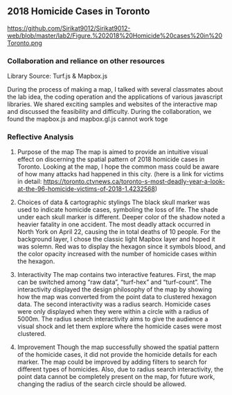 ## 2018 Homicide Cases in Toronto
https://github.com/Sirikat9012/Sirikat9012-web/blob/master/lab2/Figure.%202018%20Homicide%20cases%20in%20Toronto.png

### Collaboration and reliance on other resources
Library Source: Turf.js & Mapbox.js

During the process of making a map, I talked with several classmates about the lab idea, the coding operation and the applications of various javascript libraries. We shared exciting samples and websites of the interactive map and discussed the feasibility and difficulty. During the collaboration, we found the mapbox.js and mapbox.gl.js cannot work toge

### Reflective Analysis
1. Purpose of the map
The map is aimed to provide an intuitive visual effect on discerning the spatial pattern of 2018 homicide cases in Toronto. Looking at the map, I hope the common mass could be aware of how many attacks had happened in this city. (here is a link for victims in detail: https://toronto.ctvnews.ca/toronto-s-most-deadly-year-a-look-at-the-96-homicide-victims-of-2018-1.4232568)

2. Choices of data &  cartographic stylings
The black skull marker was used to indicate homicide cases, symboling the loss of life. The shade under each skull marker is different. Deeper color of the shadow noted a heavier fatality in one accident. The most deadly attack occurred in North York on April 22, causing the in total deaths of 10 people. For the background layer, I chose the classic light Mapbox layer and hoped it was solemn. Red was to display the hexagon since it symbols blood, and the color opacity increased with the number of homicide cases within the hexagon. 

3. Interactivity 
The map contains two interactive features. First, the map can be switched among “raw data”, “turf-hex” and “turf-count”. The interactivity displayed the design philosophy of the map by showing how the map was converted from the point data to clustered hexagon data. The second interactivity was a radius search. Homicide cases were only displayed when they were within a circle with a radius of 5000m. The radius search interactivity aims to give the audience a visual shock and let them explore where the homicide cases were most clustered.

4. Improvement 
Though the map successfully showed the spatial pattern of the homicide cases, it did not provide the homicide details for each marker. The map could be improved by adding filters to search for different types of homicides. Also, due to radius search interactivity, the point data cannot be completely present on the map, for future work, changing the radius of the search circle should be allowed.
